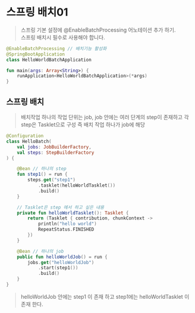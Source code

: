 # 스프링 배치01

[juneyr.dev 블로그 참고]:https://juneyr.dev/2019-07-24/spring-batch-tasklet
> 스프링 기본 설정에 @EnableBatchProcessing 어노테이션 추가 하기.  
> 스프링 배치시 필수로 사용해야 합니다.

```kotlin
@EnableBatchProcessing // 배치기능 활성화
@SpringBootApplication
class HelloWorldBatchApplication

fun main(args: Array<String>) {
	runApplication<HelloWorldBatchApplication>(*args)
}
```

## 스프링 배치

> 배치작업 하나의 작업 단위는 job, job 안에는 여러 단계의 step이 존재하고 각 step은 Tasklet으로 구성
> 즉 배치 작업 하나가 job에 해당

```kotlin
@Configuration
class HelloBatch(
	val jobs: JobBuilderFactory,
	val steps: StepBuilderFactory
) {

	@Bean // 하나의 step
	fun step1() = run {
		steps.get("step1")
			.tasklet(helloWorldTasklet())
			.build()
	}

	// Tasklet은 step 에서 하고 싶은 내용
	private fun helloWorldTasklet(): Tasklet {
		return (Tasklet { contribution, chunkContext ->
			println("hello world")
			RepeatStatus.FINISHED
		})
	}

	@Bean // 하나의 job
	public fun helloWorldJob() = run {
		jobs.get("helloWorldJob")
			.start(step1())
			.build()
	}
}
```

> helloWorldJob 안에는 step1 이 존재 하고 step1에는 helloWorldTasklet 이 존재 한다.